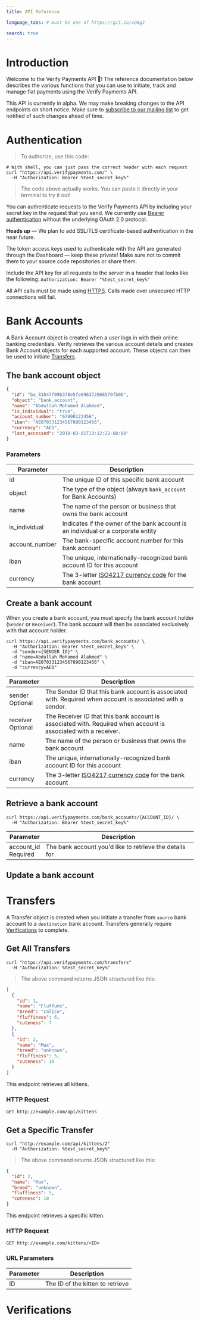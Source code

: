 ```yaml
---
title: API Reference

language_tabs: # must be one of https://git.io/vQNgJ

search: true
---
```


# Introduction

Welcome to the Verify Payments API 👋! The reference documentation below describes the various functions that you can use to initiate, track and manage fiat payments using the Verify Payments API.

<aside class="notice">
This API is currently in alpha. We may make breaking changes to the API endpoints on short notice. Make sure to <a href="#">subscribe to our mailing list</a> to get notified of such changes ahead of time.
</aside>

# Authentication

> To authorize, use this code:

```shell
# With shell, you can just pass the correct header with each request
curl "https://api.verifypayments.com/" \
  -H "Authorization: Bearer %test_secret_key%"
```

> The code above actually works. You can paste it directly in your terminal to try it out!

You can authenticate requests to the Verify Payments API by including your secret key in the request that you send. We currently use [Bearer authentication](https://tools.ietf.org/html/rfc6750) without the underlying OAuth 2.0 protocol.

<aside class=notice>
<strong>Heads up</strong> &mdash; We plan to add SSL/TLS certificate-based authentication in the near future.
</aside>

The token access keys used to authenticate with the API are generated through the Dashboard &mdash; keep these private! Make sure not to commit them to your source code repositories or share them.

Include the API key for all requests to the server in a header that looks like the following: `Authorization: Bearer "%test_secret_key%"`

All API calls must be made using [HTTPS](http://en.wikipedia.org/wiki/HTTP_Secure). Calls made over unsecured HTTP connections will fail.

# Bank Accounts

A Bank Account object is created when a user logs in with their online banking credentials. Verify retrieves the various account details and creates Bank Account objects for each supported account. These objects can then be used to initiate [Transfers](#transfers).

## The bank account object

```json
{
  "id": "ba_81047f09b378e5fe896372868579fb06",
  "object": "bank_account",
  "name": "Abdullah Mohamed Alahmed",
  "is_individual": "true",
  "account_number": "67890123456",
  "iban": "AE070331234567890123456",
  "currency": "AED",
  "last_accessed": "2018-03-01T13:12:22-08:00"
}
```

<!-- TODO: Update this to include the Bank details in the Bank Account object -->

### Parameters

Parameter | Description
--------- | -----------
id | The unique ID of this specific bank account
object | The type of the object (always `bank_account` for Bank Accounts)
name | The name of the person or business that owns the bank account
is_individual | Indicates if the owner of the bank account is an individual or a corporate entity
account_number | The bank-specific account number for this bank account
iban | The unique, internationally-recognized bank account ID for this account
currency | The 3-letter [ISO4217 currency code](https://en.wikipedia.org/wiki/ISO_4217#Active_codes) for the bank account

## Create a bank account

When you create a bank account, you must specify the bank account holder (`Sender` or `Receiver`). The bank account will then be associated exclusively with that account holder.

```shell
curl https://api.verifypayments.com/bank_accounts/ \
  -H "Authorization: Bearer %test_secret_key%" \
  -d "sender={SENDER_ID}" \
  -d "name=Abdullah Mohamed Alahmed" \
  -d "iban=AE070331234567890123456" \
  -d "currency=AED"
```

Parameter | Description
--------- | -----------
sender<div class=requiredness>Optional</div> | The Sender ID that this bank account is associated with. Required when account is associated with a sender.
receiver<div class=requiredness>Optional</div> | The Receiver ID that this bank account is associated with. Required when account is associated with a receiver.
name | The name of the person or business that owns the bank account
iban | The unique, internationally-recognized bank account ID for this account
currency | The 3-letter [ISO4217 currency code](https://en.wikipedia.org/wiki/ISO_4217#Active_codes) for the bank account

## Retrieve a bank account

```shell
curl https://api.verifypayments.com/bank_accounts/{ACCOUNT_ID}/ \
  -H "Authorization: Bearer %test_secret_key%"
```

Parameter | Description
--------- | -----------
account_id<div class=requiredness>Required</div> | The bank account you'd like to retrieve the details for

## Update a bank account

# Transfers

A Transfer object is created when you initiate a transfer from `source` bank account to a `destination` bank account. Transfers generally require [Verifications](#verifications) to complete.

## Get All Transfers

```shell
curl "https://api.verifypayments.com/transfers"
  -H "Authorization: %test_secret_key%"
```

> The above command returns JSON structured like this:

```json
[
  {
    "id": 1,
    "name": "Fluffums",
    "breed": "calico",
    "fluffiness": 6,
    "cuteness": 7
  },
  {
    "id": 2,
    "name": "Max",
    "breed": "unknown",
    "fluffiness": 5,
    "cuteness": 10
  }
]
```

This endpoint retrieves all kittens.

### HTTP Request

`GET http://example.com/api/kittens`

## Get a Specific Transfer

```shell
curl "http://example.com/api/kittens/2"
  -H "Authorization: %test_secret_key%"
```

> The above command returns JSON structured like this:

```json
{
  "id": 2,
  "name": "Max",
  "breed": "unknown",
  "fluffiness": 5,
  "cuteness": 10
}
```

This endpoint retrieves a specific kitten.

### HTTP Request

`GET http://example.com/kittens/<ID>`

### URL Parameters

Parameter | Description
--------- | -----------
ID | The ID of the kitten to retrieve

# Verifications
